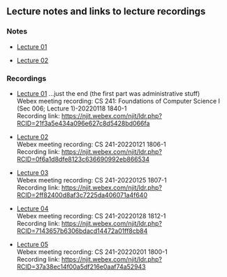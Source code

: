 ## Lecture notes and links to lecture recordings


### Notes

+  [Lecture 01](https://github.com/williamdemeo/cs241-spring2022/blob/master/lecture/notes/lec01.pdf)

+  [Lecture 02](https://github.com/williamdemeo/cs241-spring2022/blob/master/lecture/notes/lec02.pdf)



### Recordings

+  [Lecture 01](https://njit.webex.com/njit/ldr.php?RCID=21f3a5e434a096e627c8d5428bd066fa) ...just the end (the first part was administrative stuff)  
   Webex meeting recording: CS 241: Foundations of Computer Science I (Sec 006; Lecture 1)-20220118 1840-1  
   Recording link: https://njit.webex.com/njit/ldr.php?RCID=21f3a5e434a096e627c8d5428bd066fa  

+  [Lecture 02](https://njit.webex.com/njit/ldr.php?RCID=0f6a1d8dfe8123c636690992eb866534)  
   Webex meeting recording: CS 241-20220121 1806-1  
   Recording link: https://njit.webex.com/njit/ldr.php?RCID=0f6a1d8dfe8123c636690992eb866534

+  [Lecture 03](https://njit.webex.com/njit/ldr.php?RCID=2ff82400d8af3c7225da406071a4f640)  
   Webex meeting recording: CS 241-20220125 1807-1  
   Recording link: https://njit.webex.com/njit/ldr.php?RCID=2ff82400d8af3c7225da406071a4f640

+  [Lecture 04](https://njit.webex.com/njit/ldr.php?RCID=7143657b6306bdacd14472a01ff8cb84)  
   Webex meeting recording: CS 241-20220128 1812-1  
   Recording link: https://njit.webex.com/njit/ldr.php?RCID=7143657b6306bdacd14472a01ff8cb84

+  [Lecture 05](https://njit.webex.com/njit/ldr.php?RCID=37a38ec14f00a5df216e0aaf74a52943)  
   Webex meeting recording: CS 241-20220201 1800-1  
   Recording link: https://njit.webex.com/njit/ldr.php?RCID=37a38ec14f00a5df216e0aaf74a52943
   
   
